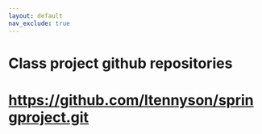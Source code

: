 ```yaml
---
layout: default
nav_exclude: true
---
```


# Class project github repositories
# https://github.com/ltennyson/springproject.git
